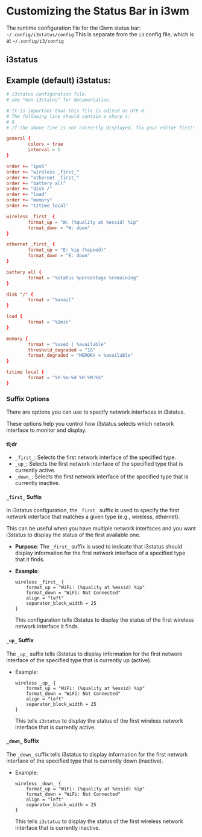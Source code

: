 
# Customizing the Status Bar in i3wm

The runtime configuration file for the i3wm status bar: `~/.config/i3status/config`
This is separate from the `i3` config file, which is at `~/.config/i3/config`

## i3status

## Example (default) i3status:
```conf
# i3status configuration file.
# see "man i3status" for documentation.

# It is important that this file is edited as UTF-8.
# The following line should contain a sharp s:
# ß
# If the above line is not correctly displayed, fix your editor first!

general {
        colors = true
        interval = 5
}

order += "ipv6"
order += "wireless _first_"
order += "ethernet _first_"
order += "battery all"
order += "disk /"
order += "load"
order += "memory"
order += "tztime local"

wireless _first_ {
        format_up = "W: (%quality at %essid) %ip"
        format_down = "W: down"
}

ethernet _first_ {
        format_up = "E: %ip (%speed)"
        format_down = "E: down"
}

battery all {
        format = "%status %percentage %remaining"
}

disk "/" {
        format = "%avail"
}

load {
        format = "%1min"
}

memory {
        format = "%used | %available"
        threshold_degraded = "1G"
        format_degraded = "MEMORY < %available"
}

tztime local {
        format = "%Y-%m-%d %H:%M:%S"
}
```


### Suffix Options

There are options you can use to specify network interfaces in i3status.  
 
These options help you control how i3status selects which network interface to 
monitor and display.

#### tl;dr

* `_first_`: Selects the first network interface of the specified type.
* `_up_`: Selects the first network interface of the specified type that is currently active.
* `_down_`: Selects the first network interface of the specified type that is currently inactive.

#### `_first_` Suffix

In i3status configuration, the `_first_` suffix is used to specify the first network 
interface that matches a given type (e.g., wireless, ethernet).  

This can be useful when you have multiple network interfaces and you want i3status to 
display the status of the first available one.

- **Purpose**: The `_first_` suffix is used to indicate that i3status should display information for the first network interface of a specified type that it finds.
- **Example**:
  ```i3config
  wireless _first_ {
      format_up = "WiFi: (%quality at %essid) %ip"
      format_down = "WiFi: Not Connected"
      align = "left"
      separator_block_width = 25
  }
  ```

  This configuration tells i3status to display the status of the first wireless network interface it finds.


#### `_up_` Suffix

The `_up_` suffix tells i3status to display information for the first network 
interface of the specified type that is currently up (active).
* Example:
  ```i3config
  wireless _up_ {
      format_up = "WiFi: (%quality at %essid) %ip"
      format_down = "WiFi: Not Connected"
      align = "left"
      separator_block_width = 25
  }
  ```

  This tells `i3status` to display the status of the first wireless network interface 
  that is currently active.

#### `_down_` Suffix

The `_down_` suffix tells i3status to display information for the first network interface of the specified type that is currently down (inactive).
* Example:
  ```i3config
  wireless _down_ {
      format_up = "WiFi: (%quality at %essid) %ip"
      format_down = "WiFi: Not Connected"
      align = "left"
      separator_block_width = 25
  }
  ```
  This tells `i3status` to display the status of the first wireless network interface 
  that is currently inactive.


